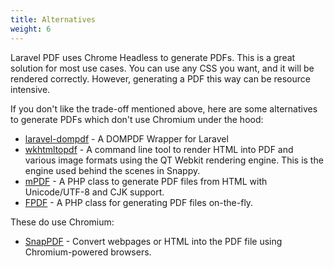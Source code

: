 ```yaml
---
title: Alternatives
weight: 6
---
```


Laravel PDF uses Chrome Headless to generate PDFs. This is a great solution for most use cases. You can use any CSS you want, and it will be rendered correctly. However, generating a PDF this way can be resource intensive.

If you don't like the trade-off mentioned above, here are some alternatives to generate PDFs which don't use Chromium under the hood:

- [laravel-dompdf](https://github.com/barryvdh/laravel-dompdf) - A DOMPDF Wrapper for Laravel
- [wkhtmltopdf](http://wkhtmltopdf.org/) - A command line tool to render HTML into PDF and various image formats using the QT Webkit rendering engine. This is the engine used behind the scenes in Snappy.
- [mPDF](https://mpdf.github.io/) - A PHP class to generate PDF files from HTML with Unicode/UTF-8 and CJK support.
- [FPDF](http://www.fpdf.org/) - A PHP class for generating PDF files on-the-fly.


These do use Chromium:

- [SnapPDF](https://github.com/beganovich/snappdf) - Convert webpages or HTML into the PDF file using Chromium-powered browsers. 
